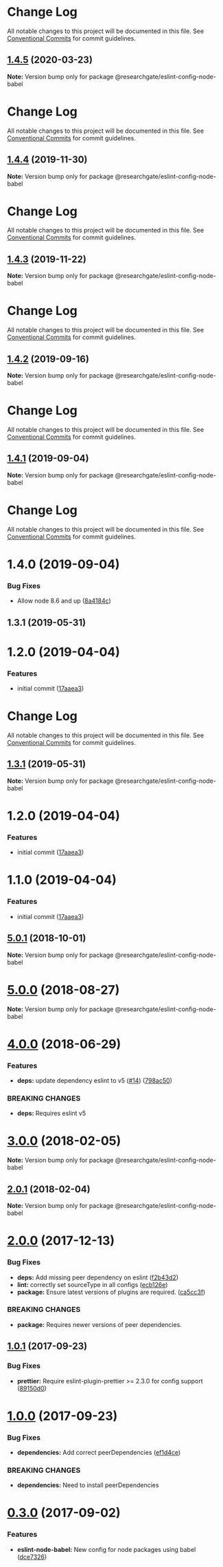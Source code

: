 # Change Log

All notable changes to this project will be documented in this file. See
[Conventional Commits](https://conventionalcommits.org) for commit guidelines.

## [1.4.5](https://github.com/researchgate/tooling/compare/@researchgate/eslint-config-node-babel@1.4.4...@researchgate/eslint-config-node-babel@1.4.5) (2020-03-23)

**Note:** Version bump only for package @researchgate/eslint-config-node-babel

# Change Log

All notable changes to this project will be documented in this file. See
[Conventional Commits](https://conventionalcommits.org) for commit guidelines.

## [1.4.4](https://github.com/researchgate/tooling/compare/@researchgate/eslint-config-node-babel@1.4.3...@researchgate/eslint-config-node-babel@1.4.4) (2019-11-30)

**Note:** Version bump only for package @researchgate/eslint-config-node-babel

# Change Log

All notable changes to this project will be documented in this file. See
[Conventional Commits](https://conventionalcommits.org) for commit guidelines.

## [1.4.3](https://github.com/researchgate/tooling/compare/@researchgate/eslint-config-node-babel@1.4.2...@researchgate/eslint-config-node-babel@1.4.3) (2019-11-22)

**Note:** Version bump only for package @researchgate/eslint-config-node-babel

# Change Log

All notable changes to this project will be documented in this file. See
[Conventional Commits](https://conventionalcommits.org) for commit guidelines.

## [1.4.2](https://github.com/researchgate/tooling/compare/@researchgate/eslint-config-node-babel@1.4.1...@researchgate/eslint-config-node-babel@1.4.2) (2019-09-16)

**Note:** Version bump only for package @researchgate/eslint-config-node-babel

# Change Log

All notable changes to this project will be documented in this file. See
[Conventional Commits](https://conventionalcommits.org) for commit guidelines.

## [1.4.1](https://github.com/researchgate/tooling/compare/@researchgate/eslint-config-node-babel@1.4.0...@researchgate/eslint-config-node-babel@1.4.1) (2019-09-04)

**Note:** Version bump only for package @researchgate/eslint-config-node-babel

# Change Log

All notable changes to this project will be documented in this file. See
[Conventional Commits](https://conventionalcommits.org) for commit guidelines.

# 1.4.0 (2019-09-04)

### Bug Fixes

- Allow node 8.6 and up
  ([8a4184c](https://github.com/researchgate/tooling/commit/8a4184c))

## 1.3.1 (2019-05-31)

# 1.2.0 (2019-04-04)

### Features

- initial commit
  ([17aaea3](https://github.com/researchgate/tooling/commit/17aaea3))

# Change Log

All notable changes to this project will be documented in this file. See
[Conventional Commits](https://conventionalcommits.org) for commit guidelines.

## [1.3.1](https://github.com/researchgate/tooling/compare/v1.3.0...v1.3.1) (2019-05-31)

**Note:** Version bump only for package @researchgate/eslint-config-node-babel

# 1.2.0 (2019-04-04)

### Features

- initial commit
  ([17aaea3](https://github.com/researchgate/tooling/commit/17aaea3))

# 1.1.0 (2019-04-04)

### Features

- initial commit
  ([17aaea3](https://github.com/researchgate/tooling/commit/17aaea3))

<a name="5.0.1"></a>

## [5.0.1](https://github.com/researchgate/linting/compare/v5.0.0...v5.0.1) (2018-10-01)

**Note:** Version bump only for package @researchgate/eslint-config-node-babel

<a name="5.0.0"></a>

# [5.0.0](https://github.com/researchgate/linting/compare/v4.0.0...v5.0.0) (2018-08-27)

**Note:** Version bump only for package @researchgate/eslint-config-node-babel

<a name="4.0.0"></a>

# [4.0.0](https://github.com/researchgate/linting/compare/v3.0.0...v4.0.0) (2018-06-29)

### Features

- **deps:** update dependency eslint to v5
  ([#14](https://github.com/researchgate/linting/issues/14))
  ([798ac50](https://github.com/researchgate/linting/commit/798ac50))

### BREAKING CHANGES

- **deps:** Requires eslint v5

<a name="3.0.0"></a>

# [3.0.0](https://github.com/researchgate/linting/compare/v2.0.1...v3.0.0) (2018-02-05)

**Note:** Version bump only for package @researchgate/eslint-config-node-babel

<a name="2.0.1"></a>

## [2.0.1](https://github.com/researchgate/linting/compare/v2.0.0...v2.0.1) (2018-02-04)

**Note:** Version bump only for package @researchgate/eslint-config-node-babel

<a name="2.0.0"></a>

# [2.0.0](https://github.com/researchgate/linting/compare/v1.0.1...v2.0.0) (2017-12-13)

### Bug Fixes

- **deps:** Add missing peer dependency on eslint
  ([f2b43d2](https://github.com/researchgate/linting/commit/f2b43d2))
- **lint:** correctly set sourceType in all configs
  ([ecb126e](https://github.com/researchgate/linting/commit/ecb126e))
- **package:** Ensure latest versions of plugins are required.
  ([ca5cc3f](https://github.com/researchgate/linting/commit/ca5cc3f))

### BREAKING CHANGES

- **package:** Requires newer versions of peer dependencies.

<a name="1.0.1"></a>

## [1.0.1](https://github.com/researchgate/linting/compare/v1.0.0...v1.0.1) (2017-09-23)

### Bug Fixes

- **prettier:** Require eslint-plugin-prettier >= 2.3.0 for config support
  ([89150d0](https://github.com/researchgate/linting/commit/89150d0))

<a name="1.0.0"></a>

# [1.0.0](https://github.com/researchgate/linting/compare/v0.3.0...v1.0.0) (2017-09-23)

### Bug Fixes

- **dependencies:** Add correct peerDependencies
  ([ef1d4ce](https://github.com/researchgate/linting/commit/ef1d4ce))

### BREAKING CHANGES

- **dependencies:** Need to install peerDependencies

<a name="0.3.0"></a>

# [0.3.0](https://github.com/researchgate/linting/compare/v0.2.0...v0.3.0) (2017-09-02)

### Features

- **eslint-node-babel:** New config for node packages using babel
  ([dce7326](https://github.com/researchgate/linting/commit/dce7326))
